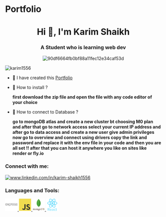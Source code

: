 # Portfolio
<h1 align="center">Hi 👋, I'm Karim Shaikh</h1>
<h3 align="center">A Student who is learning web dev</h3>

<div align="center">
  <img src="https://github.com/karim1556/Portfolio/assets/70762109/bdd537dd-ed06-40b6-8a4e-e3c5dde6560b" alt="90df6664fb0bf88a11fec12e34caf53d" />
</div>

<p align="left"> <img src="https://komarev.com/ghpvc/?username=karim1556&label=Profile%20views&color=0e75b6&style=flat" alt="karim1556" /> </p>

- 🔭 I have created this [Portfolio](https://karimportfolioreact.netlify.app/)

- 🌱 How to install ?

   **first download the zip file and open the file with any code editor of your choice**

- 💬 How to connect to Database ?

  **go to mongoDB atlas and create a new cluster bt choosing M0 plan and after that go to network access select your current IP address and after go to data access and create a new user give admin privileges now go to overview and connect using drivers copy the link and password and replace it with the env file in your code and then you are all set !! after that you can host it anywhere you like on sites like render or fly.io**

<h3 align="left">Connect with me:</h3>
<p align="left">
<a href="https://linkedin.com/in/www.linkedin.com/in/karim-shaikh1556" target="blank"><img align="center" src="https://raw.githubusercontent.com/rahuldkjain/github-profile-readme-generator/master/src/images/icons/Social/linked-in-alt.svg" alt="www.linkedin.com/in/karim-shaikh1556" height="30" width="40" /></a>
</p>

<h3 align="left">Languages and Tools:</h3>
<p align="left"> 
  <a href="https://expressjs.com" target="_blank" rel="noreferrer"> <img src="https://raw.githubusercontent.com/devicons/devicon/master/icons/express/express-original-wordmark.svg" alt="express" width="40" height="40"/> </a> 
  <a href="https://developer.mozilla.org/en-US/docs/Web/JavaScript" target="_blank" rel="noreferrer"> <img src="https://raw.githubusercontent.com/devicons/devicon/master/icons/javascript/javascript-original.svg" alt="javascript" width="40" height="40"/> </a> 
  <a href="https://www.mongodb.com/" target="_blank" rel="noreferrer"> <img src="https://raw.githubusercontent.com/devicons/devicon/master/icons/mongodb/mongodb-original-wordmark.svg" alt="mongodb" width="40" height="40"/> </a> 
  <a href="https://reactjs.org/" target="_blank" rel="noreferrer"> <img src="https://raw.githubusercontent.com/devicons/devicon/master/icons/react/react-original-wordmark.svg" alt="react" width="40" height="40"/> </a> 
</p>

